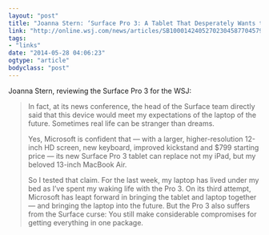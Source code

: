 ```yaml
---
layout: "post"
title: "Joanna Stern: ‘Surface Pro 3: A Tablet That Desperately Wants to Be a Laptop’"
link: "http://online.wsj.com/news/articles/SB10001424052702304587704579588002646397272?mod=LS1"
tags: 
- "links"
date: "2014-05-28 04:06:23"
ogtype: "article"
bodyclass: "post"
---
```


Joanna Stern, reviewing the Surface Pro 3 for the WSJ:

> In fact, at its news conference, the head of the Surface team directly said that this device would meet my expectations of the laptop of the future. Sometimes real life can be stranger than dreams.
> 
>  Yes, Microsoft is confident that — with a larger, higher-resolution 12-inch HD screen, new keyboard, improved kickstand and $799 starting price — its new Surface Pro 3 tablet can replace not my iPad, but my beloved 13-inch MacBook Air.
> 
>  So I tested that claim. For the last week, my laptop has lived under my bed as I’ve spent my waking life with the Pro 3. On its third attempt, Microsoft has leapt forward in bringing the tablet and laptop together — and bringing the laptop into the future. But the Pro 3 also suffers from the Surface curse: You still make considerable compromises for getting everything in one package.